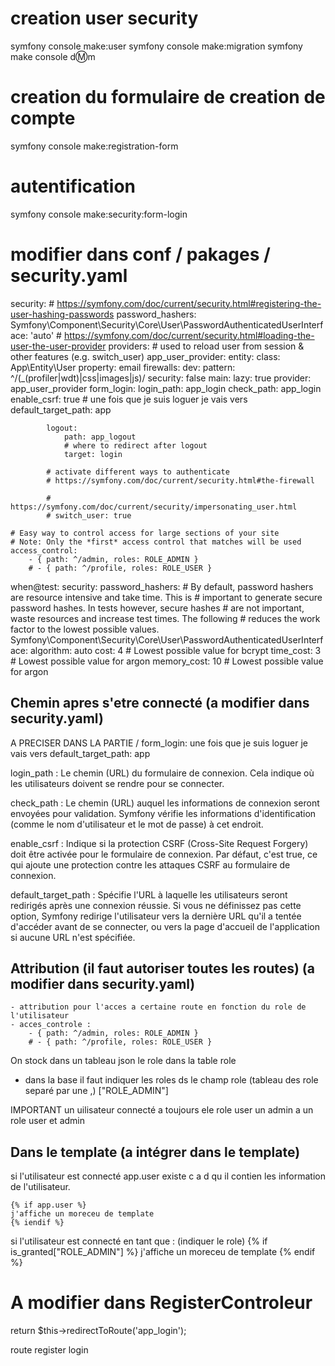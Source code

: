 # creation user security
symfony console make:user
symfony console make:migration
symfony make console d:m:m

# creation du formulaire de creation de compte
symfony console make:registration-form

# autentification
symfony console make:security:form-login

# modifier dans conf / pakages / security.yaml

security:
    # https://symfony.com/doc/current/security.html#registering-the-user-hashing-passwords
    password_hashers:
        Symfony\Component\Security\Core\User\PasswordAuthenticatedUserInterface: 'auto'
    # https://symfony.com/doc/current/security.html#loading-the-user-the-user-provider
    providers:
        # used to reload user from session & other features (e.g. switch_user)
        app_user_provider:
            entity:
                class: App\Entity\User
                property: email
    firewalls:
        dev:
            pattern: ^/(_(profiler|wdt)|css|images|js)/
            security: false
        main:
            lazy: true
            provider: app_user_provider
            form_login:
                login_path: app_login
                check_path: app_login
                enable_csrf: true
                # une fois que je suis loguer je vais vers 
                default_target_path: app

            logout:
                path: app_logout
                # where to redirect after logout
                target: login

            # activate different ways to authenticate
            # https://symfony.com/doc/current/security.html#the-firewall

            # https://symfony.com/doc/current/security/impersonating_user.html
            # switch_user: true

    # Easy way to control access for large sections of your site
    # Note: Only the *first* access control that matches will be used
    access_control:
        - { path: ^/admin, roles: ROLE_ADMIN }
        # - { path: ^/profile, roles: ROLE_USER }

when@test:
    security:
        password_hashers:
            # By default, password hashers are resource intensive and take time. This is
            # important to generate secure password hashes. In tests however, secure hashes
            # are not important, waste resources and increase test times. The following
            # reduces the work factor to the lowest possible values.
            Symfony\Component\Security\Core\User\PasswordAuthenticatedUserInterface:
                algorithm: auto
                cost: 4 # Lowest possible value for bcrypt
                time_cost: 3 # Lowest possible value for argon
                memory_cost: 10 # Lowest possible value for argon

## Chemin apres s'etre connecté (a modifier dans security.yaml)
A PRECISER DANS LA PARTIE /  form_login:
une fois que je suis loguer je vais vers 
                default_target_path: app

login_path : Le chemin (URL) du formulaire de connexion. Cela indique où les utilisateurs doivent se rendre pour se connecter.

check_path : Le chemin (URL) auquel les informations de connexion seront envoyées pour validation. Symfony vérifie les informations d'identification (comme le nom d'utilisateur et le mot de passe) à cet endroit.

enable_csrf : Indique si la protection CSRF (Cross-Site Request Forgery) doit être activée pour le formulaire de connexion. Par défaut, c'est true, ce qui ajoute une protection contre les attaques CSRF au formulaire de connexion.

default_target_path : Spécifie l'URL à laquelle les utilisateurs seront redirigés après une connexion réussie. Si vous ne définissez pas cette option, Symfony redirige l'utilisateur vers la dernière URL qu'il a tentée d'accéder avant de se connecter, ou vers la page d'accueil de l'application si aucune URL n'est spécifiée.

## Attribution (il faut autoriser toutes les routes) (a modifier dans security.yaml)
    - attribution pour l'acces a certaine route en fonction du role de l'utilisateur
    - acces_controle :
        - { path: ^/admin, roles: ROLE_ADMIN }
        # - { path: ^/profile, roles: ROLE_USER }
  
On stock dans un tableau json le role dans la table role
  - dans la base il faut indiquer les roles ds le champ role (tableau des role separé par une ,) ["ROLE_ADMIN"] 

IMPORTANT
un uilisateur connecté a toujours ele role user
un admin a un role user et admin

## Dans le template (a intégrer dans le template)
si l'utilisateur est connecté app.user existe c a d qu il contien les information de l'utilisateur.

    {% if app.user %}
    j'affiche un moreceu de template
    {% iendif %}

si l'utilisateur est connecté en tant que : (indiquer le role)
    {% if is_granted["ROLE_ADMIN"] %}
    j'affiche un moreceu de template
    {% endif %}

# A modifier dans RegisterControleur 
return $this->redirectToRoute('app_login');

route register
login





